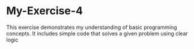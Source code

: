 # My-Exercise-4
This exercise demonstrates my understanding of basic programming concepts. It includes simple code that solves a given problem using clear logic
